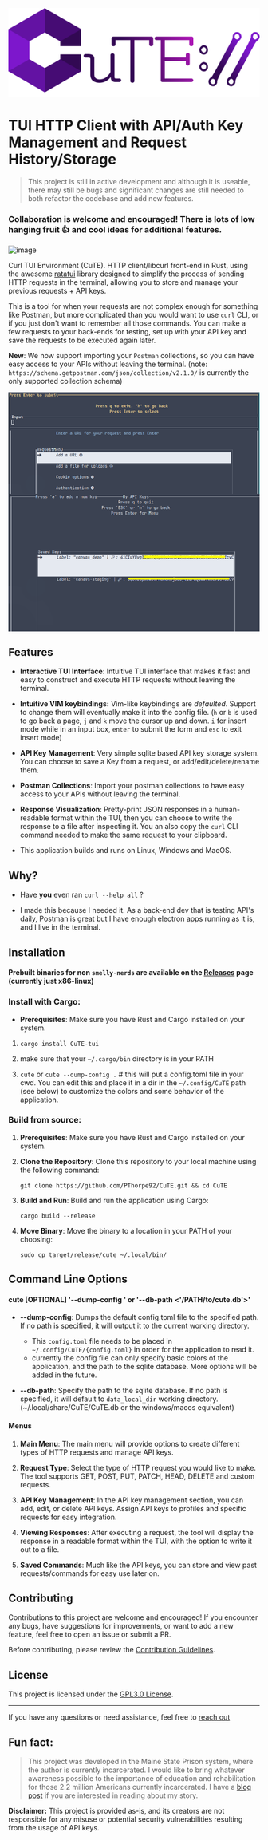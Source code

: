 <div class="parent_div" style="text-align:center;">
<img src="imgs/cute.png" class="img-rounded " align="center" />
</div>


# TUI HTTP Client with API/Auth Key Management and Request History/Storage

> This project is still in active development and although it is useable, there may still be bugs and significant changes are still needed to both refactor the codebase and add new features.
### Collaboration is welcome and encouraged! There is lots of low hanging fruit 👍 and cool ideas for additional features.
![image](imgs/demo.gif)

Curl TUI Environment (CuTE). HTTP client/libcurl front-end in Rust, using the awesome [ratatui](https://github.com/ratatui-org/ratatui) library designed to simplify the process of sending HTTP requests in the terminal, allowing you to store and manage your previous requests + API keys.

This is a tool for when your requests are not complex enough for something like Postman, but more complicated than you would want to use `curl` CLI, or if you just don't want to remember all those commands. You can make a few requests to your back-ends for testing, set up with your API key and save the requests to be executed again later. 

**New**: We now support importing your `Postman` collections, so you can have easy access to your APIs without leaving the terminal. (note: `https://schema.getpostman.com/json/collection/v2.1.0/` is currently the only supported collection schema)

<img src="imgs/saved_request.png" class="img-rounded " align="center" />
<img src="imgs/api_keys.png" class="img-rounded " align="center" />

## Features

- **Interactive TUI Interface**: Intuitive TUI interface that makes it fast and easy to construct and execute HTTP requests without leaving the terminal.

- **Intuitive VIM keybindings:**  Vim-like keybindings are _defaulted_. Support to change them will eventually make it into the config file.
(`h` or `b` is used to go back a page, `j` and `k` move the cursor up and down. `i` for insert mode while in an input box, `enter` to submit the form and `esc` to exit insert mode)

- **API Key Management**: Very simple sqlite based API key storage system. You can choose to save a Key from a request, or add/edit/delete/rename them.

- **Postman Collections**: Import your postman collections to have easy access to your APIs without leaving the terminal.

- **Response Visualization**: Pretty-print JSON responses in a human-readable format within the TUI, then you can choose to write the response to a file after inspecting it. You an also copy the `curl` CLI command needed to make the same request to your clipboard.

- This application builds and runs on Linux, Windows and MacOS.

## Why?

- Have __you__ even ran `curl --help all` ?

- I made this because I needed it. As a back-end dev that is testing API's daily, Postman is great but I have enough electron apps running as it is, and I live in the terminal.


## Installation

#### Prebuilt binaries for non `smelly-nerds` are available on the [Releases](https://github.com/PThorpe92/CuTE/tags) page (currently just x86-linux)

### Install with Cargo:

- **Prerequisites**: Make sure you have Rust and Cargo installed on your system.

 1. `cargo install CuTE-tui`

 2. make sure that your `~/.cargo/bin` directory is in your PATH

 3. `cute` or `cute --dump-config .`  # this will put a config.toml file in your cwd. You can edit this and place it
                          in a dir in the `~/.config/CuTE` path (see below) to customize the colors and some behavior of the application.


### Build from source:
1. **Prerequisites**: Make sure you have Rust and Cargo installed on your system.

2. **Clone the Repository**: Clone this repository to your local machine using the following command:
   ```
   git clone https://github.com/PThorpe92/CuTE.git && cd CuTE
   ```

3. **Build and Run**: Build and run the application using Cargo:
   ```
   cargo build --release 
   ```
4. **Move Binary**: Move the binary to a location in your PATH of your choosing:
   ```
   sudo cp target/release/cute ~/.local/bin/ 
   ```

## Command Line Options

#### cute [OPTIONAL] '--dump-config <PATH>' or '--db-path <'/PATH/to/cute.db'>'

- **--dump-config**: Dumps the default config.toml file to the specified path. If no path is specified, it will output it to the current working directory.
  - This `config.toml` file needs to be placed in `~/.config/CuTE/{config.toml}` in order for the application to read it.
  - currently the config file can only specify basic colors of the application, and the path to the sqlite database. More options will be added in the future.

- **--db-path**: Specify the path to the sqlite database. If no path is specified, it will default to `data_local_dir` working directory.(~/.local/share/CuTE/CuTE.db or the windows/macos equivalent)

#### Menus

1. **Main Menu**: The main menu will provide options to create different types of HTTP requests and manage API keys.

2. **Request Type**: Select the type of HTTP request you would like to make. The tool supports GET, POST, PUT, PATCH, HEAD, DELETE and custom requests.

3. **API Key Management**: In the API key management section, you can add, edit, or delete API keys. Assign API keys to profiles and specific requests for easy integration.

4. **Viewing Responses**: After executing a request, the tool will display the response in a readable format within the TUI, with the option to write it out to a file.

5. **Saved Commands**: Much like the API keys, you can store and view past requests/commands for easy use later on.


## Contributing

Contributions to this project are welcome and encouraged! If you encounter any bugs, have suggestions for improvements, or want to add a new feature, feel free to open an issue or submit a PR.

Before contributing, please review the [Contribution Guidelines](CONTRIBUTING.md).


## License

This project is licensed under the [GPL3.0 License](LICENSE).

---
If you have any questions or need assistance, feel free to [reach out](p@eza.rocks)


## **Fun fact:**

>This project was developed in the Maine State Prison system, where the author is currently incarcerated. I would like to bring whatever awareness possible to the importance of education and rehabilitation for those 2.2 million Americans currently incarcerated. I have a [blog post](https://pthorpe92.github.io/intro/my-story/) if you are interested in reading about my story.


**Disclaimer:** This project is provided as-is, and its creators are not responsible for any misuse or potential security vulnerabilities resulting from the usage of API keys.
